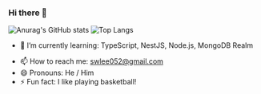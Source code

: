 ### Hi there 👋

![Anurag's GitHub stats](https://github-readme-stats.vercel.app/api?username=swlee052&show_icons=true&theme=tokyonight)
![Top Langs](https://github-readme-stats.vercel.app/api/top-langs/?username=swlee052&layout=compact&theme=tokyonight)

<!-- - 🔭 I’m currently working on: Backend Server of an Actuarial Software -->
- 🌱 I’m currently learning: TypeScript, NestJS, Node.js, MongoDB Realm
<!-- - 👯 I’m looking to collaborate on ...
- 🤔 I’m looking for help with ...
- 💬 Ask me about ... -->
- 📫 How to reach me: swlee052@gmail.com
- 😄 Pronouns: He / Him
- ⚡ Fun fact: I like playing basketball!

<!--
**swlee052/swlee052** is a ✨ _special_ ✨ repository because its `README.md` (this file) appears on your GitHub profile.

Here are some ideas to get you started:


-->
